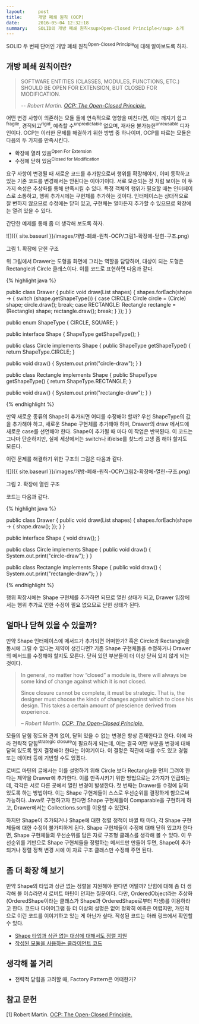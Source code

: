 ```yaml
---
layout:     post
title:      개방 폐쇄 원칙 (OCP)
date:       2016-05-04 12:32:18
summary:    SOLID의 개방 폐쇄 원칙<sup>Open-Closed Principle</sup> 소개
---
```


SOLID 두 번째 단어인 개방 폐쇄 원칙<sup>Open-Closed Principle</sup>에 대해 알아보도록 하자.

## 개방 폐쇄 원칙이란?

> SOFTWARE ENTITIES (CLASSES, MODULES, FUNCTIONS, ETC.) SHOULD BE OPEN FOR EXTENSION, BUT CLOSED FOR MODIFICATION.
>
> -- <cite>Robert Martin. [OCP: The Open-Closed Principle.](https://drive.google.com/file/d/0BwhCYaYDn8EgN2M5MTkwM2EtNWFkZC00ZTI3LWFjZTUtNTFhZGZiYmUzODc1/view)</cite>

어떤 변경 사항이 의존하는 모듈 들에 연속적으로 영향을 미친다면, 이는 깨지기 쉽고<sup>fragile</sup>, 경직되고<sup>rigid</sup>, 예측할 수<sup>unpredictable</sup> 없으며, 재사용 불가능한<sup>unreusable</sup> 디자인이다. OCP는 이러한 문제를 해결하기 위한 방법 중 하나이며, OCP를 따르는 모듈은 다음의 두 가지를 만족시킨다.

- 확장에 열려 있음<sup>Open For Extension</sup>
- 수정에 닫혀 있음<sup>Closed for Modification</sup>

요구 사항이 변경될 때 새로운 코드를 추가함으로써 행위를 확장해야지, 이미 동작하고 있는 기존 코드를 변경해서는 안된다는 이야기이다. 서로 모순되는 것 처럼 보이는 이 두 가지 속성은 추상화를 통해 만족시킬 수 있다. 특정 객체의 행위가 필요할 때는 인터페이스로 소통하고, 행위 추가시에는 구현체를 추가하는 것이다. 인터페이스는 상대적으로 잘 변하지 않으므로 수정에는 닫혀 있고, 구현체는 얼마든지 추가할 수 있으므로 확장에는 열려 있을 수 있다.

간단한 예제를 통해 좀 더 생각해 보도록 하자.

![]({{ site.baseurl }}/images/개방-폐쇄-원칙-OCP/그림1-확장에-닫힌-구조.png)

그림 1. 확장에 닫힌 구조

위 그림에서 Drawer는 도형을 화면에 그리는 역할을 담당하며, 대상이 되는 도형은 Rectangle과 Circle 클래스이다. 이를 코드로 표현하면 다음과 같다.

{% highlight java %}

public class Drawer {
   public void draw(List<Shape> shapes) {
       shapes.forEach(shape -> {
           switch (shape.getShapeType()) {
               case CIRCLE:
                   Circle circle = (Circle) shape;
                   circle.draw();
                   break;
               case RECTANGLE:
                   Rectangle rectangle = (Rectangle) shape;
                   rectangle.draw();
                   break;
           }
       });
   }
}

public enum ShapeType {
   CIRCLE, SQUARE;
}

public interface Shape {
   ShapeType getShapeType();
}

public class Circle implements Shape {
   public ShapeType getShapeType() {
       return ShapeType.CIRCLE;
   }

   public void draw() {
       System.out.print("circle-draw");
   }
}

public class Rectangle implements Shape {
   public ShapeType getShapeType() {
       return ShapeType.RECTANGLE;
   }

   public void draw() {
       System.out.print("rectangle-draw");
   }
}

{% endhighlight %}

만약 새로운 종류의 Shape이 추가되면 어디를 수정해야 할까? 우선 ShapeType의 값을 추가해야 하고, 새로운 Shape 구현체를 추가해야 하며, Drawer의 draw 메서드에 새로운 case를 선언해야 한다. Shape이 추가될 때 마다 이 작업은 반복된다. 이 코드는 그나마 단순하지만, 실제 세상에서는 switch나 if/else를 찾느라 고생 좀 해야 할지도 모른다.

이런 문제를 해결하기 위한 구조의 그림은 다음과 같다.

![]({{ site.baseurl }}/images/개방-폐쇄-원칙-OCP/그림2-확장에-열린-구조.png)

그림 2. 확장에 열린 구조

코드는 다음과 같다.

{% highlight java %}

public class Drawer {
   public void draw(List<Shape> shapes) {
       shapes.forEach(shape -> {
           shape.draw();
       });
   }
}

public interface Shape {
   void draw();
}

public class Circle implements Shape {
   public void draw() {
       System.out.print("circle-draw");
   }
}

public class Rectangle implements Shape {
   public void draw() {
       System.out.print("rectangle-draw");
   }
}

{% endhighlight %}

행위 확장시에는 Shape 구현체를 추가하면 되므로 열린 상태가 되고, Drawer 입장에서는 행위 추가로 인한 수정이 필요 없으므로 닫힌 상태가 된다.

## 얼마나 닫혀 있을 수 있을까?

만약 Shape 인터페이스에 메서드가 추가되면 어떠한가? 혹은 Circle과 Rectangle을 동시에 그릴 수 없다는 제약이 생긴다면? 기존 Shape 구현체들을 수정하거나 Drawer의 메서드를 수정해야 할지도 모른다. 닫혀 있던 부분들이 더 이상 닫혀 있지 않게 되는 것이다.

> In general, no matter how “closed” a module is, there will always be some kind of change against which it is not closed.
>
> Since closure cannot be complete, it must be strategic. That is, the designer must choose the kinds of changes against which to close his design. This takes a certain amount of prescience derived from experience.
>
> <cite>– Robert Martin. [OCP: The Open-Closed Principle.](https://drive.google.com/file/d/0BwhCYaYDn8EgN2M5MTkwM2EtNWFkZC00ZTI3LWFjZTUtNTFhZGZiYmUzODc1/view)</cite>

모듈의 닫힘 정도와 관계 없이, 닫혀 있을 수 없는 변경은 항상 존재한다고 한다. 이에 따라 전략적 닫힘<sup>strategic closure</sup>이 필요하게 되는데, 이는 결국 어떤 부분을 변경에 대해 닫혀 있도록 할지 결정해야 한다는 이야기이다. 이 결정은 직관에 따를 수도 있고 경험 또는 데이터 등에 기반할 수도 있겠다.

로버트 마틴의 글에서는 이를 설명하기 위해 Circle 보다 Rectangle을 먼저 그려야 한다는 제약을 Drawer에 추가한다. 이를 만족시키기 위한 방법으로는 2가지가 언급되는데, 각각은 서로 다른 곳에서 열린 변경이 발생한다. 첫 번째는 Drawer를 수정에 닫혀 있도록 하는 방법이다. 이는 Shape 구현체들이 스스로 우선순위를 결정하게 함으로써 가능하다. Java로 구현하고자 한다면 Shape 구현체들이 Comparable을 구현하게 하고, Drawer에서는 Collections.sort를 이용할 수 있겠다.

하지만 Shape이 추가되거나 Shape에 대한 정렬 정책이 바뀔 때 마다, 각 Shape 구현체들에 대한 수정이 불가피하게 된다. Shape 구현체들이 수정에 대해 닫혀 있고자 한다면, Shape 구현체들의 우선순위를 담은 자료 구조형 클래스를 생각해 볼 수 있다. 이 우선순위를 기반으로 Shape 구현체들을 정렬하는 메서드만 만들어 두면, Shape이 추가되거나 정렬 정책 변경 시에 이 자료 구조 클래스만 수정해 주면 된다.

## 좀 더 확장 해 보기

만약 Shape의 타입과 상관 없는 정렬을 지원해야 한다면 어떨까? 닫힘에 대해 좀 더 생각해 볼 이슈라면서 로버트 마틴이 던지는 질문이다. 다만, OrderedObject라는 추상화(OrderedShape이라는 클래스가 Shape과 OrderedShape로부터 파생)를 이용하라고 한다. 코드나 다이어그램 등 더 이상의 설명은 없어 정확히 예측은 어렵지만, 개인적으로 이런 코드를 이야기하고 있는 게 아닌가 싶다. 작성된 코드는 아래 링크에서 확인할 수 있다.

- [Shape 타입과 상관 없는 대상에 대해서도 정렬 지원](https://github.com/codehumane/codehumane/tree/master/design-java/src/main/java/solid/ocp/more)
- [작성된 모듈을 사용하는 클라이언트 코드](https://github.com/codehumane/codehumane/blob/master/design-java/src/test/java/solid/ocp/more/Client.java)

## 생각해 볼 거리

- 전략적 닫힘을 고려할 때, Factory Pattern은 어떠한가?

## 참고 문헌

[1] Robert Martin. [OCP: The Open-Closed Principle.](https://drive.google.com/file/d/0BwhCYaYDn8EgN2M5MTkwM2EtNWFkZC00ZTI3LWFjZTUtNTFhZGZiYmUzODc1/view)
